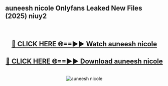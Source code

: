 <h2>auneesh nicole Onlyfans Leaked New Files (2025) niuy2</h2>
<br>
<div align="center">
<h2><a href="https://mediafiles.top/auneesh_nicole&ref=git" rel="nofollow">🔴 CLICK HERE 🌐==►► Watch auneesh nicole</a></h2>
<h2><a href="https://mediafiles.top/auneesh_nicole&ref=git" rel="nofollow">🔴 CLICK HERE 🌐==►► Download auneesh nicole</a></h2>
<br>
<a href="https://mediafiles.top/auneesh_nicole&ref=git" rel="nofollow" data-target="animated-image.originalLink"><img src="https://i.ibb.co.com/xMMVF88/686577567.gif" alt="auneesh nicole" style="max-width: 100%; display: inline-block;" data-target="animated-image.originalImage"></a>
</div>
<br>
<br>